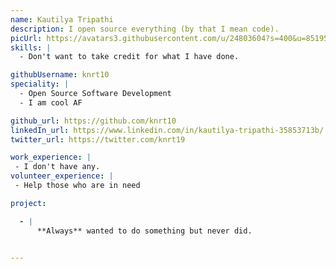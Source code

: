```yaml
---
name: Kautilya Tripathi
description: I open source everything (by that I mean code).
picUrl: https://avatars3.githubusercontent.com/u/24803604?s=400&u=85195bfa8caeb798bedd19d060c91160f0c7c840&v=4
skills: |
  - Don't want to take credit for what I have done.

githubUsername: knrt10
speciality: |
  - Open Source Software Development
  - I am cool AF

github_url: https://github.com/knrt10
linkedIn_url: https://www.linkedin.com/in/kautilya-tripathi-35853713b/
twitter_url: https://twitter.com/knrt19

work_experience: |
 - I don't have any.
volunteer_experience: |
 - Help those who are in need

project:

  - |
      **Always** wanted to do something but never did.


---
```


